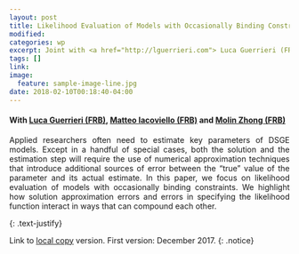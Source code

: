 ```yaml
---
layout: post
title: Likelihood Evaluation of Models with Occasionally Binding Constraints
modified:
categories: wp
excerpt: Joint with <a href="http://lguerrieri.com"> Luca Guerrieri (FRB)</a>, <a href="https://www2.bc.edu/matteo-iacoviello/"> Matteo Iacoviello (FRB)</a> and <a href="https://sites.google.com/site/molinzhong/"> Molin Zhong (FRB)</a>. <i>This version&#58 December 2017</i>
tags: []
link:
image:
  feature: sample-image-line.jpg
date: 2018-02-10T00:18:40-04:00
---
```

#### With [Luca Guerrieri (FRB)](http://lguerrieri.com), [Matteo Iacoviello (FRB)](https://www2.bc.edu/matteo-iacoviello/) and [Molin Zhong (FRB)](https://sites.google.com/site/molinzhong/)

<p style="text-align:justify">
Applied researchers often need to estimate key parameters of DSGE models. Except in a handful of special cases, both the solution and the estimation step will require the use of numerical approximation techniques that introduce additional sources of error between the “true” value of the parameter and its actual estimate. In this paper, we focus on likelihood evaluation of models with occasionally binding constraints. We highlight how solution approximation errors and errors in specifying the likelihood function interact in ways that can compound each other.</p>
{: .text-justify}

Link to [local copy](/documents/cuba-borda-guerrieri.pdf) version. First version: December 2017.
{: .notice}
